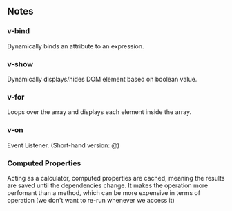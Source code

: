 ## Notes

### v-bind
Dynamically binds an attribute to an expression.

### v-show
Dynamically displays/hides DOM element based on boolean value.

### v-for
Loops over the array and displays each element inside the array.

### v-on
Event Listener. (Short-hand version: @)

### Computed Properties
Acting as a calculator, computed properties are cached, meaning the results are saved until the dependencies change. It makes the operation more perfomant than a method, which can be more expensive in terms of operation (we don't want to re-run whenever we access it)